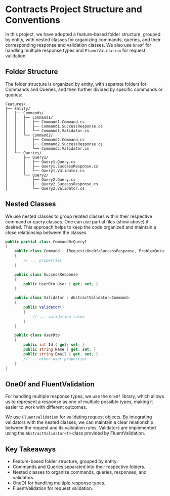 # Contracts Project Structure and Conventions

In this project, we have adopted a feature-based folder structure, grouped by entity, with nested classes for organizing commands, queries, and their corresponding response and validation classes. We also use `OneOf` for handling multiple response types and `FluentValidation` for request validation.

## Folder Structure

The folder structure is organized by entity, with separate folders for Commands and Queries, and then further divided by specific commands or queries:

```
Features/
├── Entity/
│   ├── Commands/
│   │   ├── Command1/
│   │   │   ├── Command1.Command.cs
│   │   │   ├── Command1.SuccessResponse.cs
│   │   │   └── Command1.Validator.cs
│   │   └── Command2/
│   │       ├── Command2.Command.cs
│   │       ├── Command2.SuccessResponse.cs
│   │       └── Command2.Validator.cs
│   └── Queries/
│       ├── Query1/
│       │   ├── Query1.Query.cs
│       │   ├── Query1.SuccessResponse.cs
│       │   └── Query1.Validator.cs
│       └── Query2/
│           ├── Query2.Query.cs
│           ├── Query2.SuccessResponse.cs
│           └── Query2.Validator.cs
```

## Nested Classes

We use nested classes to group related classes within their respective command or query classes. One can use partial files (show above) if desired. This approach helps to keep the code organized and maintain a close relationship between the classes.

```csharp
public partial class CommandOrQuery1
{
    public class Command : IRequest<OneOf<SuccessResponse, ProblemDetails>>
    {
        // ... properties
    }

    public class SuccessResponse
    {
        public UserDto User { get; set; }
    }

    public class Validator : AbstractValidator<Command>
    {
        public Validator()
        {
            // ... validation rules
        }
    }

    public class UserDto
    {
        public int Id { get; set; }
        public string Name { get; set; }
        public string Email { get; set; }
        // ... other user properties
    }
}
```

## OneOf and FluentValidation

For handling multiple response types, we use the `OneOf` library, which allows us to represent a response as one of multiple possible types, making it easier to work with different outcomes.

We use `FluentValidation` for validating request objects. By integrating validators with the nested classes, we can maintain a clear relationship between the request and its validation rules. Validators are implemented using the `AbstractValidator<T>` class provided by FluentValidation.

## Key Takeaways

- Feature-based folder structure, grouped by entity.
- Commands and Queries separated into their respective folders.
- Nested classes to organize commands, queries, responses, and validators.
- OneOf for handling multiple response types.
- FluentValidation for request validation.
